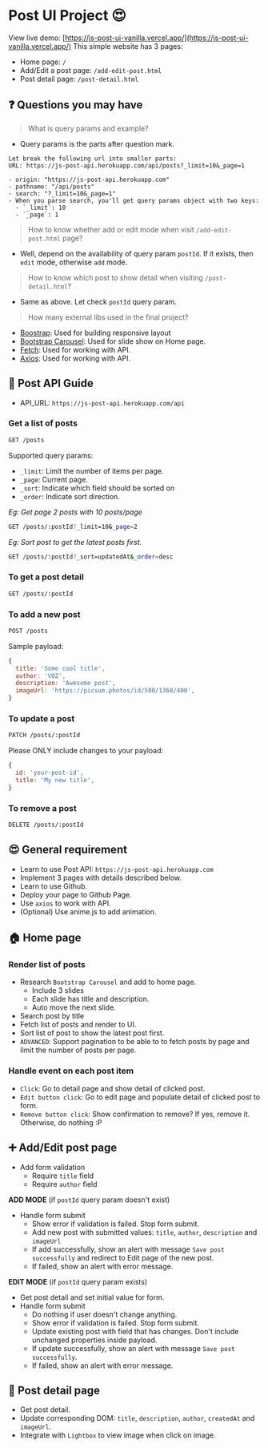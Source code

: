 # Post UI Project :heart_eyes:

View live demo: [https://js-post-ui-vanilla.vercel.app/](https://js-post-ui-vanilla.vercel.app/)
This simple website has 3 pages:

- Home page: `/`
- Add/Edit a post page: `/add-edit-post.html`
- Post detail page: `/post-detail.html`

## :question: Questions you may have

> What is query params and example?

- Query params is the parts after question mark.

```
Let break the following url into smaller parts:
URL: https://js-post-api.herokuapp.com/api/posts?_limit=10&_page=1

- origin: "https://js-post-api.herokuapp.com"
- pathname: "/api/posts"
- search: "?_limit=10&_page=1"
- When you parse search, you'll get query params object with two keys:
  - `_limit`: 10
  - `_page`: 1
```

> How to know whether add or edit mode when visit `/add-edit-post.html` page?

- Well, depend on the availability of query param `postId`.
  If it exists, then `edit` mode, otherwise `add` mode.

> How to know which post to show detail when visiting `/post-detail.html`?

- Same as above. Let check `postId` query param.

> How many external libs used in the final project?

- [Boostrap](https://getbootstrap.com/): Used for building responsive layout
- [Bootstrap Carousel](https://getbootstrap.com/docs/4.0/components/carousel/): Used for slide show on Home page.
- [Fetch](https://github.com/github/fetch): Used for working with API.
- [Axios](https://github.com/axios/axios): Used for working with API.

## :tada: Post API Guide

- API_URL: `https://js-post-api.herokuapp.com/api`

### Get a list of posts

```sh
GET /posts
```

Supported query params:

- `_limit`: Limit the number of items per page.
- `_page`: Current page.
- `_sort`: Indicate which field should be sorted on
- `_order`: Indicate sort direction.

_Eg: Get page 2 posts with 10 posts/page_

```sh
GET /posts/:postId?_limit=10&_page=2
```

_Eg: Sort post to get the latest posts first._

```sh
GET /posts/:postId?_sort=updatedAt&_order=desc
```

### To get a post detail

```sh
GET /posts/:postId
```

### To add a new post

```sh
POST /posts
```

Sample payload:

```js
{
  title: 'Some cool title',
  author: 'VOZ',
  description: 'Awesome post',
  imageUrl: 'https://picsum.photos/id/580/1368/400',
}
```

### To update a post

```sh
PATCH /posts/:postId
```

Please ONLY include changes to your payload:

```js
{
  id: 'your-post-id',
  title: 'My new title',
}
```

### To remove a post

```sh
DELETE /posts/:postId
```

## :heart_eyes: General requirement

- Learn to use Post API: `https://js-post-api.herokuapp.com`
- Implement 3 pages with details described below.
- Learn to use Github.
- Deploy your page to Github Page.
- Use `axios` to work with API.
- (Optional) Use anime.js to add animation.

## :house: Home page

### Render list of posts

- Research `Bootstrap Carousel` and add to home page.
  - Include 3 slides
  - Each slide has title and description.
  - Auto move the next slide.
- Search post by title
- Fetch list of posts and render to UI.
- Sort list of post to show the latest post first.
- `ADVANCED`: Support pagination to be able to to fetch posts by page and limit the number of posts per page.

### Handle event on each post item

- `Click`: Go to detail page and show detail of clicked post.
- `Edit button click`: Go to edit page and populate detail of clicked post to form.
- `Remove button click`: Show confirmation to remove? If yes, remove it. Otherwise, do nothing :P

## :heavy_plus_sign: Add/Edit post page

- Add form validation
  - Require `title` field
  - Require `author` field

**ADD MODE** (if `postId` query param doesn't exist)

- Handle form submit
  - Show error if validation is failed. Stop form submit.
  - Add new post with submitted values: `title`, `author`, `description` and `imageUrl`
  - If add successfully, show an alert with message `Save post successfully` and redirect to Edit page of the new post.
  - If failed, show an alert with error message.

**EDIT MODE** (if `postId` query param exists)

- Get post detail and set initial value for form.
- Handle form submit
  - Do nothing if user doesn't change anything.
  - Show error if validation is failed. Stop form submit.
  - Update existing post with field that has changes. Don't include unchanged properties inside payload.
  - If update successfully, show an alert with message `Save post successfully`.
  - If failed, show an alert with error message.

## :eyes: Post detail page

- Get post detail.
- Update corresponding DOM: `title`, `description`, `author`, `createdAt` and `imageUrl`.
- Integrate with `Lightbox` to view image when click on image.
